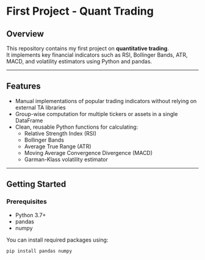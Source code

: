 # First Project - Quant Trading

## Overview

This repository contains my first project on **quantitative trading**.  
It implements key financial indicators such as RSI, Bollinger Bands, ATR, MACD, and volatility estimators using Python and pandas.

---

## Features

- Manual implementations of popular trading indicators without relying on external TA libraries  
- Group-wise computation for multiple tickers or assets in a single DataFrame  
- Clean, reusable Python functions for calculating:  
  - Relative Strength Index (RSI)  
  - Bollinger Bands  
  - Average True Range (ATR)  
  - Moving Average Convergence Divergence (MACD)  
  - Garman-Klass volatility estimator

---

## Getting Started

### Prerequisites

- Python 3.7+  
- pandas  
- numpy  

You can install required packages using:

```bash
pip install pandas numpy
